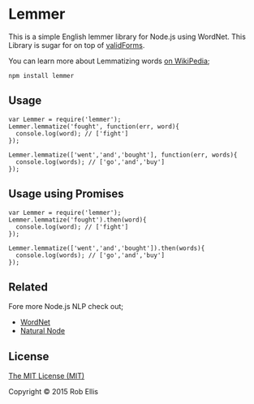 # Lemmer

This is a simple English lemmer library for Node.js using WordNet.
This Library is sugar for on top of [validForms](https://github.com/morungos/wordnet#validformsword-callback).

You can learn more about Lemmatizing words [on WikiPedia](http://en.wikipedia.org/wiki/Lemmatisation);

    npm install lemmer

## Usage

    var Lemmer = require('lemmer');
    Lemmer.lemmatize('fought', function(err, word){
      console.log(word); // ['fight']
    });

    Lemmer.lemmatize(['went','and','bought'], function(err, words){
      console.log(words); // ['go','and','buy']
    });

## Usage using Promises

    var Lemmer = require('lemmer');
    Lemmer.lemmatize('fought').then(word){
      console.log(word); // ['fight']
    });

    Lemmer.lemmatize(['went','and','bought']).then(words){
      console.log(words); // ['go','and','buy']
    });

## Related
Fore more Node.js NLP check out;
* [WordNet](https://github.com/morungos/wordnet/)
* [Natural Node](https://github.com/NaturalNode/natural/)

## License

[The MIT License (MIT)](LICENSE.md)

Copyright © 2015 Rob Ellis
